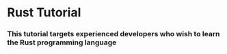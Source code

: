 # Rust Tutorial

### This tutorial targets experienced developers who wish to learn the Rust programming language